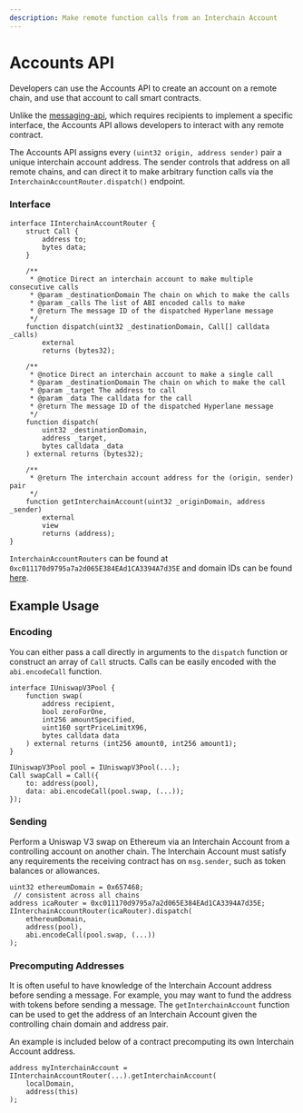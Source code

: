```yaml
---
description: Make remote function calls from an Interchain Account
---
```


# Accounts API

Developers can use the Accounts API to create an account on a remote chain, and use that account to call smart contracts.

Unlike the [messaging-api](../messaging-api/ "mention"), which requires recipients to implement a specific interface, the Accounts API allows developers to interact with any remote contract.

The Accounts API assigns every `(uint32 origin, address sender)` pair a unique interchain account address. The sender controls that address on all remote chains, and can direct it to make arbitrary function calls via the `InterchainAccountRouter.dispatch()` endpoint.

### Interface

```solidity
interface IInterchainAccountRouter {
    struct Call {
        address to;
        bytes data;
    }

    /**
     * @notice Direct an interchain account to make multiple consecutive calls
     * @param _destinationDomain The chain on which to make the calls
     * @param _calls The list of ABI encoded calls to make
     * @return The message ID of the dispatched Hyperlane message
     */
    function dispatch(uint32 _destinationDomain, Call[] calldata _calls)
        external
        returns (bytes32);

    /**
     * @notice Direct an interchain account to make a single call
     * @param _destinationDomain The chain on which to make the call
     * @param _target The address to call
     * @param _data The calldata for the call
     * @return The message ID of the dispatched Hyperlane message
     */
    function dispatch(
        uint32 _destinationDomain,
        address _target,
        bytes calldata _data
    ) external returns (bytes32);

    /**
     * @return The interchain account address for the (origin, sender) pair
     */
    function getInterchainAccount(uint32 _originDomain, address _sender)
        external
        view
        returns (address);
}

```

`InterchainAccountRouters`  can be found at `0xc011170d9795a7a2d065E384EAd1CA3394A7d35E` and domain IDs can be found [here](../domains.md).

## Example Usage

### Encoding

You can either pass a call directly in arguments to the `dispatch` function or construct an array of `Call` structs. Calls can be easily encoded with the `abi.encodeCall` function.

```solidity
interface IUniswapV3Pool {
    function swap(
        address recipient,
        bool zeroForOne,
        int256 amountSpecified,
        uint160 sqrtPriceLimitX96,
        bytes calldata data
    ) external returns (int256 amount0, int256 amount1);
}

IUniswapV3Pool pool = IUniswapV3Pool(...);
Call swapCall = Call({
    to: address(pool),
    data: abi.encodeCall(pool.swap, (...));
});
```

### Sending

Perform a Uniswap V3 swap on Ethereum via an Interchain Account from a controlling account on another chain. The Interchain Account must satisfy any requirements the receiving contract has on `msg.sender`, such as token balances or allowances.

```solidity
uint32 ethereumDomain = 0x657468;
 // consistent across all chains
address icaRouter = 0xc011170d9795a7a2d065E384EAd1CA3394A7d35E;
IInterchainAccountRouter(icaRouter).dispatch(
    ethereumDomain,
    address(pool),
    abi.encodeCall(pool.swap, (...))
);
```

### Precomputing Addresses

It is often useful to have knowledge of the Interchain Account address before sending a message. For example, you may want to fund the address with tokens before sending a message. The `getInterchainAccount` function can be used to get the address of an Interchain Account given the controlling chain domain and address pair.

An example is included below of a contract precomputing its own Interchain Account address.

```solidity
address myInterchainAccount = IInterchainAccountRouter(...).getInterchainAccount(
    localDomain,
    address(this)
);
```
